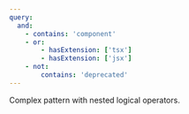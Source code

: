 ```yaml
---
query:
  and:
    - contains: 'component'
    - or:
        - hasExtension: ['tsx']
        - hasExtension: ['jsx']
    - not:
        contains: 'deprecated'
---
```


Complex pattern with nested logical operators.
